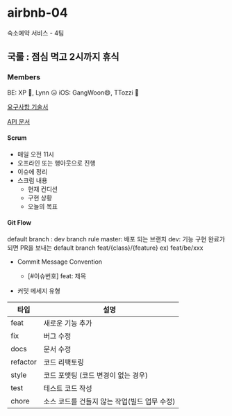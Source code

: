 # airbnb-04
숙소예약 서비스 - 4팀  

## 국룰 : 점심 먹고 2시까지 휴식

### Members

BE: XP 🌝, Lynn 😑
iOS: GangWoon😄, TTozzi 🤔

[요구사항 기술서](https://docs.google.com/spreadsheets/d/1e5Dy-5dU3_YZHY-QIFdbyttImhHg319ZnBuacRNZ7Ic/edit#gid=0)

[API 문서]()

#### Scrum
- 매일 오전 11시
- 오프라인 또는 행아웃으로 진행
- 이슈에 정리
- 스크럼 내용
    - 현재 컨디션
    - 구현 상황
    - 오늘의 목표

#### Git Flow
default branch : dev
branch rule
master: 배포 되는 브랜치
dev: 기능 구현 완료가 되면 PR을 보내는 default branch
feat/{class}/{feature}
ex) feat/be/xxx

- Commit Message Convention
    - [#이슈번호] feat: 제목
   
- 커밋 메세지 유형  

|타입|설명|
|------|---|
|feat|새로운 기능 추가|
|fix|버그 수정|
|docs|문서 수정|
|refactor|코드 리팩토링|
|style|코드 포맷팅 (코드 변경이 없는 경우)|
|test|테스트 코드 작성|
|chore|소스 코드를 건들지 않는 작업(빌드 업무 수정)|
